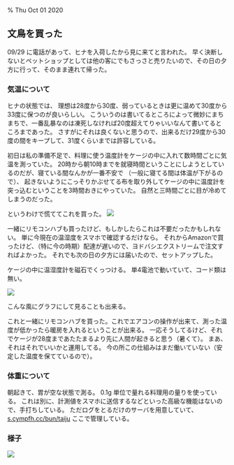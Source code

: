 % Thu Oct 01 2020

## 文鳥を買った

09/29 に電話があって、ヒナを入荷したから見に来てと言われた。
早く決断しないとペットショップとしては他の客にでもさっさと売りたいので、その日の夕方に行って、そのまま連れて帰った。

### 気温について

ヒナの状態では、
理想は28度から30度、弱っているときは更に温めて30度から33度に保つのが良いらしい。
こういうのは書いてるところによって微妙にまちまちで、一番乱暴なのは凍死しなければ20度超えてりゃいいなんて書いてるところまであった。
さすがにそれは良くないと思うので、出来るだけ29度から30度の間をキープして、31度くらいまでは許容している。

初日は私の準備不足で、料理に使う温度計をケージの中に入れて数時間ごとに気温を測っていた。
20時から朝10時までを就寝時間ということにしようとしているのだが、寝ている間なんかが一番不安で
（一般に寝てる間は体温が下がるので）、
起きないようにこっそりかぶせてる布を取り外してケージの中に温度計を突っ込むということを3時間おきにやっていた。
自然と三時間ごとに目が冷めてしまうのだった。

というわけで慌ててこれを買った。
[![](https://images-na.ssl-images-amazon.com/images/I/81FT12Xs5-L._AC_SX466_.jpg)](https://www.amazon.co.jp/gp/product/B07L4QNZVF)

一緒にリモコンハブも買ったけど、もしかしたらこれは不要だったかもしれない。
単に今現在の温湿度をスマホで確認するだけなら。
それからAmazonで買ったけど、（特に今の時期）配達が遅いので、ヨドバシエクストリームで注文すればよかった。
それでも次の日の夕方には届いたので、セットアップした。

ケージの中に温湿度計を磁石でくっつける。
単4電池で動いていて、コード類は無い。

![](https://i.imgur.com/5HRiQn5.jpg)

こんな風にグラフにして見ることも出来る。

これと一緒にリモコンハブを買った。これでエアコンの操作が出来て、測った温度が低かったら暖房を入れるということが出来る。
一応そうしてるけど、それでケージが28度まであたたまるより先に人間が起きると思う（暑くて）。
まあ、それはそれでいいかと運用してる。
今の所この仕組みはまだ働いていない（安定した温度を保てているので）。

### 体重について

朝起きて、胃が空な状態で測る。
0.1g 単位で量れる料理用の量りを使っている。
これは別に、計測値をスマホに送信するなどといった高級な機能はないので、手打ちしている。
ただログをとるだけのサーバを用意していて、
[s.cympfh.cc/bun/taiju](http://s.cympfh.cc/bun/taiju)
ここで管理している。

### 様子

![](https://i.imgur.com/6NGafMJ.jpg)
